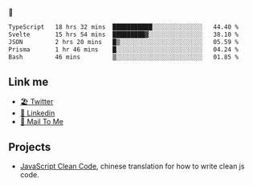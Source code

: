🤔


<!--START_SECTION:waka-->

```txt
TypeScript   18 hrs 32 mins  ███████████░░░░░░░░░░░░░░   44.40 %
Svelte       15 hrs 54 mins  █████████▓░░░░░░░░░░░░░░░   38.10 %
JSON         2 hrs 20 mins   █▒░░░░░░░░░░░░░░░░░░░░░░░   05.59 %
Prisma       1 hr 46 mins    █░░░░░░░░░░░░░░░░░░░░░░░░   04.24 %
Bash         46 mins         ▒░░░░░░░░░░░░░░░░░░░░░░░░   01.85 %
```

<!--END_SECTION:waka-->

## Link me

- [🏖️ Twitter](https://twitter.com/yuetong3yu)
- [🧳 Linkedin](https://www.linkedin.com/in/yuetong3yu)
- [📧 Mail To Me](mailto:yuetong3yu@gmail.com)


## Projects 

- [JavaScript Clean Code](https://js-clean-code-cn.vercel.app/), chinese translation for how to write clean js code.
